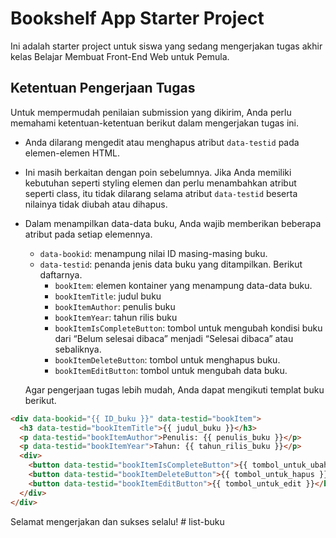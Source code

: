# Bookshelf App Starter Project

Ini adalah starter project untuk siswa yang sedang mengerjakan tugas akhir kelas Belajar Membuat Front-End Web untuk Pemula.

## Ketentuan Pengerjaan Tugas

Untuk mempermudah penilaian submission yang dikirim, Anda perlu memahami ketentuan-ketentuan berikut dalam mengerjakan tugas ini.

- Anda dilarang mengedit atau menghapus atribut `data-testid` pada elemen-elemen HTML.
- Ini masih berkaitan dengan poin sebelumnya. Jika Anda memiliki kebutuhan seperti styling elemen dan perlu menambahkan atribut seperti class, itu tidak dilarang selama atribut `data-testid` beserta nilainya tidak diubah atau dihapus.
- Dalam menampilkan data-data buku, Anda wajib memberikan beberapa atribut pada setiap elemennya.

  - `data-bookid`: menampung nilai ID masing-masing buku.
  - `data-testid`: penanda jenis data buku yang ditampilkan. Berikut daftarnya.
    - `bookItem`: elemen kontainer yang menampung data-data buku.
    - `bookItemTitle`: judul buku
    - `bookItemAuthor`: penulis buku
    - `bookItemYear`: tahun rilis buku
    - `bookItemIsCompleteButton`: tombol untuk mengubah kondisi buku dari “Belum selesai dibaca” menjadi “Selesai dibaca” atau sebaliknya.
    - `bookItemDeleteButton`: tombol untuk menghapus buku.
    - `bookItemEditButton`: tombol untuk mengubah data buku.

  Agar pengerjaan tugas lebih mudah, Anda dapat mengikuti templat buku berikut.

```html
<div data-bookid="{{ ID_buku }}" data-testid="bookItem">
  <h3 data-testid="bookItemTitle">{{ judul_buku }}</h3>
  <p data-testid="bookItemAuthor">Penulis: {{ penulis_buku }}</p>
  <p data-testid="bookItemYear">Tahun: {{ tahun_rilis_buku }}</p>
  <div>
    <button data-testid="bookItemIsCompleteButton">{{ tombol_untuk_ubah_kondisi }}</button>
    <button data-testid="bookItemDeleteButton">{{ tombol_untuk_hapus }}</button>
    <button data-testid="bookItemEditButton">{{ tombol_untuk_edit }}</button>
  </div>
</div>
```

Selamat mengerjakan dan sukses selalu!
#   l i s t - b u k u  
 